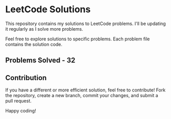 # LeetCode Solutions

This repository contains my solutions to LeetCode problems. I'll be updating it regularly as I solve more problems.

Feel free to explore solutions to specific problems. Each problem file contains the solution code.

## Problems Solved - 32

## Contribution

If you have a different or more efficient solution, feel free to contribute! Fork the repository, create a new branch, commit your changes, and submit a pull request.

Happy coding!


